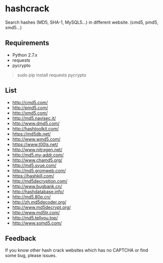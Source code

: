 # hashcrack
Search hashes (MD5, SHA-1, MySQL5...) in different website. (cmd5, pmd5, xmd5...)
## Requirements
* Python 2.7.x
* requests
* pycrypto

>sudo pip install requests pycrypto

## List
* http://cmd5.com/
* http://pmd5.com/
* http://xmd5.com/
* http://md5.navisec.it/
* http://www.dmd5.com/
* http://hashtoolkit.com/
* https://md5db.net/
* http://www.wmd5.com/
* https://www.t00ls.net/
* http://www.nitrxgen.net/
* http://md5.my-addr.com/
* http://www.chamd5.org/
* http://md5.syue.com/
* http://md5.gromweb.com/
* https://hashkill.com/
* http://md5decryption.com/
* http://www.bugbank.cn/
* http://hashdatabase.info/
* http://md5.80p.cn/
* http://zh.md5decoder.org/
* http://www.md5decrypt.org/
* http://www.md5tr.com/
* http://md5.tellyou.top/
* http://www.somd5.com/

## Feedback
If you know other hash crack websites which has no CAPTCHA or find some bug, please issues.
